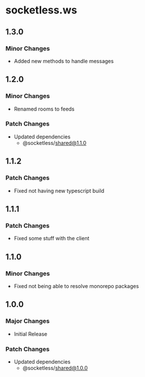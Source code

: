 # socketless.ws

## 1.3.0

### Minor Changes

- Added new methods to handle messages

## 1.2.0

### Minor Changes

- Renamed rooms to feeds

### Patch Changes

- Updated dependencies
  - @socketless/shared@1.1.0

## 1.1.2

### Patch Changes

- Fixed not having new typescript build

## 1.1.1

### Patch Changes

- Fixed some stuff with the client

## 1.1.0

### Minor Changes

- Fixed not being able to resolve monorepo packages

## 1.0.0

### Major Changes

- Initial Release

### Patch Changes

- Updated dependencies
  - @socketless/shared@1.0.0
